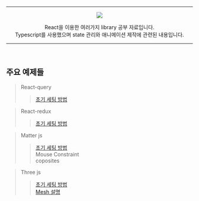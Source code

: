 *****

<p align='center'>
  <img src= "https://capsule-render.vercel.app/api?type=soft&color=auto&text=React%20library%20study&fontSize=50&animation=twinkling"/>
</p>

<p align='center'>
React을 이용한 여러가지 library 공부 자료입니다.<br/>
Typescript를 사용했으며 state 관리와 애니메이션 제작에 관련된 내용입니다.
</p>

*****

<br/>

## 주요 예제들
>React-query<br/>
>><a href="https://www.notion.so/minsehong/React-Query-2024339956d080b89c0ee9173359f1fc?source=copy_link">초기 세팅 방법</a><br/>

>React-redux<br/>
>><a href="https://www.notion.so/minsehong/React-Redux-ToolKit-2024339956d080f5a462d3981ed6e7d0?source=copy_link">초기 세팅 방법</a><br/>

>Matter js<br/>
>><a href="https://www.notion.so/minsehong/Matter-JS-20b4339956d080ac93ececf154a93695?source=copy_link">초기 세팅 방법</a><br/>
>>Mouse Constraint<br/>
>>coposites<br/>

>Three js<br/>
>><a href="https://www.notion.so/minsehong/Three-JS-20a4339956d0808fabe0fffbfc39fb7d?source=copy_link">초기 세팅 방법</a><br/>
>><a href="https://www.notion.so/minsehong/Three-JS-Mesh-20a4339956d080c6a5efc8dbdd387f58?source=copy_link">Mesh 설명</a><br/>



